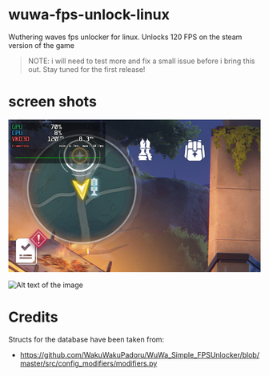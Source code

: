 # wuwa-fps-unlock-linux
Wuthering waves fps unlocker for linux. Unlocks 120 FPS on the steam version of the game

> NOTE: i will need to test more and fix a small issue before i bring this out. Stay tuned for the first release!

# screen shots
![Alt text of the image](https://github.com/aamaanaa/wuwa-fps-unlock-linux/blob/main/fps1.png)

![Alt text of the image](https://github.com/aamaanaa/wuwa-fps-unlock-linux/blob/main/fps2.png)


# Credits
Structs for the database have been taken from:
- https://github.com/WakuWakuPadoru/WuWa_Simple_FPSUnlocker/blob/master/src/config_modifiers/modifiers.py
